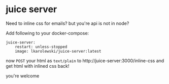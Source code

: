 # juice server 

Need to inline css for emails? but you're api is not in node?

 Add following to your docker-compose: 

    juice-server:
        restart: unless-stopped
        image: lkarolewski/juice-server:latest

now `POST` your html as `text/plain` to http://juice-server:3000/inline-css and get html with inlined css back!

you're welcome